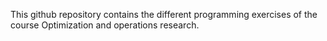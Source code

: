 This github repository contains the different programming exercises of the course Optimization and operations research.



